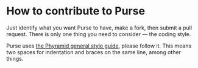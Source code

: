 # How to contribute to Purse

Just identify what you want Purse to have, make a fork, then submit a pull request. There is only one thing you need to consider — the coding style.

Purse uses [the Phyramid general style guide](https://github.com/Phyramid/general-style-guide), please follow it. This means two spaces for indentation and braces on the same line, among other things.
